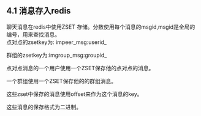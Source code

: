 ## 4.1 消息存入redis

聊天消息在redis中使用ZSET 存储。分数使用每个消息的msgid,msgid是全局的编号，用来查找消息。  
点对点的zsetkey为: impeer_msg:userid_

群组的zsetkey为:imgroup_msg:groupid_

点对点消息的一个用户使用一个ZSET保存他的点对点的消息。

一个群组使用一个ZSET保存他的的群组消息。

这些zset中保存的消息使用offset来作为这个消息的key。

这些消息的保存格式为二进制。


